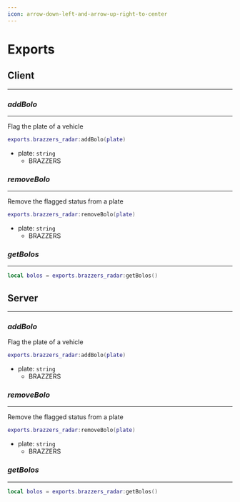 ```yaml
---
icon: arrow-down-left-and-arrow-up-right-to-center
---
```


# Exports



## Client

***

### _addBolo_

***

Flag the plate of a vehicle

```lua
exports.brazzers_radar:addBolo(plate)
```

* plate: `string`
  * BRAZZERS

### _removeBolo_

***

Remove the flagged status from a plate

```lua
exports.brazzers_radar:removeBolo(plate)
```

* plate: `string`
  * BRAZZERS

### _getBolos_

***

```lua
local bolos = exports.brazzers_radar:getBolos()
```

## Server

***

### _addBolo_

Flag the plate of a vehicle

```lua
exports.brazzers_radar:addBolo(plate)
```

* plate: `string`
  * BRAZZERS

### _removeBolo_

***

Remove the flagged status from a plate

```lua
exports.brazzers_radar:removeBolo(plate)
```

* plate: `string`
  * BRAZZERS

### _getBolos_

***

```lua
local bolos = exports.brazzers_radar:getBolos()
```
